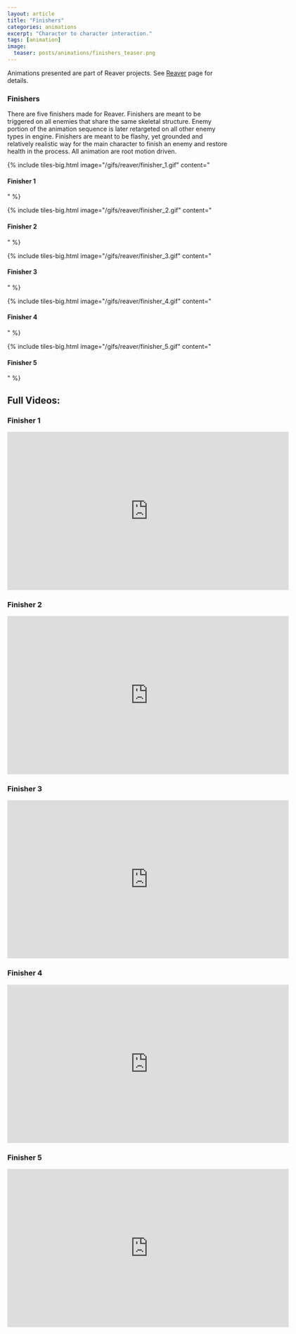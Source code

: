 ```yaml
---
layout: article
title: "Finishers"
categories: animations
excerpt: "Character to character interaction."
tags: [animation]
image:
  teaser: posts/animations/finishers_teaser.png
---
```


Animations presented are part of Reaver projects. See <a href="http://umych.com/projects/reaver/">Reaver</a> page for details.

### Finishers

There are five finishers made for Reaver. Finishers are meant to be triggered on all enemies that share the same skeletal structure. Enemy portion of the animation sequence is later retargeted on all other enemy types in engine.
Finishers are meant to be flashy, yet grounded and relatively realistic way for the main character to finish an enemy and restore health in the process. 
All animation are root motion driven.

{% include tiles-big.html
    image="/gifs/reaver/finisher_1.gif"
    content="
#### Finisher 1  
"
%}

{% include tiles-big.html
    image="/gifs/reaver/finisher_2.gif"
    content="
#### Finisher 2
"
%}

{% include tiles-big.html
    image="/gifs/reaver/finisher_3.gif"
    content="
#### Finisher 3
"
%}

{% include tiles-big.html
    image="/gifs/reaver/finisher_4.gif"
    content="
#### Finisher 4
"
%}

{% include tiles-big.html
    image="/gifs/reaver/finisher_5.gif"
    content="
#### Finisher 5
"
%}


## Full Videos:

### Finisher 1  
<iframe src="https://player.vimeo.com/video/334218754" width="640" height="360" frameborder="0" allow="autoplay; fullscreen" allowfullscreen></iframe>

### Finisher 2
<iframe src="https://player.vimeo.com/video/334218771" width="640" height="360" frameborder="0" allow="autoplay; fullscreen" allowfullscreen></iframe>

### Finisher 3
<iframe src="https://player.vimeo.com/video/334218780" width="640" height="360" frameborder="0" allow="autoplay; fullscreen" allowfullscreen></iframe>

### Finisher 4
<iframe src="https://player.vimeo.com/video/334218787" width="640" height="360" frameborder="0" allow="autoplay; fullscreen" allowfullscreen></iframe>

### Finisher 5
<iframe src="https://player.vimeo.com/video/334218802" width="640" height="360" frameborder="0" allow="autoplay; fullscreen" allowfullscreen></iframe>
